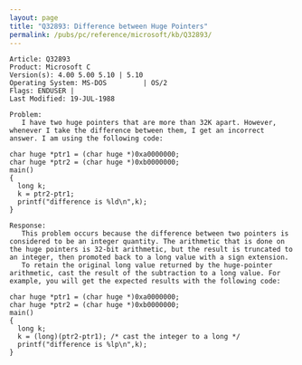 ```yaml
---
layout: page
title: "Q32893: Difference between Huge Pointers"
permalink: /pubs/pc/reference/microsoft/kb/Q32893/
---
```


	Article: Q32893
	Product: Microsoft C
	Version(s): 4.00 5.00 5.10 | 5.10
	Operating System: MS-DOS         | OS/2
	Flags: ENDUSER |
	Last Modified: 19-JUL-1988
	
	Problem:
	   I have two huge pointers that are more than 32K apart. However,
	whenever I take the difference between them, I get an incorrect
	answer. I am using the following code:
	
	char huge *ptr1 = (char huge *)0xa0000000;
	char huge *ptr2 = (char huge *)0xb0000000;
	main()
	{
	  long k;
	  k = ptr2-ptr1;
	  printf("difference is %ld\n",k);
	}
	
	Response:
	   This problem occurs because the difference between two pointers is
	considered to be an integer quantity. The arithmetic that is done on
	the huge pointers is 32-bit arithmetic, but the result is truncated to
	an integer, then promoted back to a long value with a sign extension.
	   To retain the original long value returned by the huge-pointer
	arithmetic, cast the result of the subtraction to a long value. For
	example, you will get the expected results with the following code:
	
	char huge *ptr1 = (char huge *)0xa0000000;
	char huge *ptr2 = (char huge *)0xb0000000;
	main()
	{
	  long k;
	  k = (long)(ptr2-ptr1); /* cast the integer to a long */
	  printf("difference is %lp\n",k);
	}
